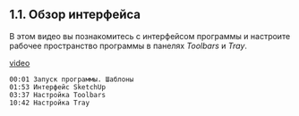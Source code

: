 ## 1.1. Обзор интерфейса

В этом видео вы познакомитесь с интерфейсом программы и настроите рабочее пространство программы в панелях _Toolbars_ и _Tray_.

[video](https://player.softculture.cc/embed/online/SKC/SKC_85.27.04_L1-1_Interface)

``` chapters
00:01 Запуск программы. Шаблоны
01:53 Интерфейс SketchUp
03:37 Настройка Toolbars
10:42 Настройка Tray
```